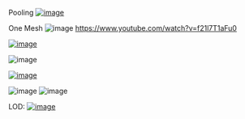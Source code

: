 


Pooling
[![image](https://github.com/EloiStree/2024_07_03_HelloMonsXR/assets/20149493/36ee4e7e-c2bd-477d-9f93-ca3e9efcb4e6)](https://youtu.be/BPbTssjNvzs)



One Mesh
![image](https://github.com/EloiStree/2024_07_03_HelloMonsXR/assets/20149493/1a37c8fc-3164-4465-b755-d7ba57958db2)
https://www.youtube.com/watch?v=f21l7T1aFu0



[![image](https://github.com/EloiStree/2024_07_03_HelloMonsXR/assets/20149493/930ff6f6-ca7a-4e0a-a1bd-db083a4cada5)](https://cdn.discordapp.com/attachments/883045919967305759/886705205142507590/Animation12.gif?ex=6685b013&is=66845e93&hm=6a5c3902780df211c49097be54b7a0383fde3d3ad595c8ee2218599d159494d2&)

![image](https://github.com/EloiStree/2024_07_03_HelloMonsXR/assets/20149493/4dda4d19-41a2-43a0-a46b-1ea73ce563d2)


[![image](https://github.com/EloiStree/2024_07_03_HelloMonsXR/assets/20149493/3e2d3b29-8362-45f9-a29d-a39e4b1016d6)](https://cdn.discordapp.com/attachments/883045919967305759/886781973278883850/Animation19.gif?ex=66854ed2&is=6683fd52&hm=7e9b4647f3f7caeea7e711a8565eb947582e6ac5041a0d849461f6b917515d8b&)


![image](https://github.com/EloiStree/2024_07_03_HelloMonsXR/assets/20149493/6b97602f-387b-4856-8c61-d836fa2f692d)
![image](https://github.com/EloiStree/2024_07_03_HelloMonsXR/assets/20149493/049a01a6-2e5a-4380-8788-f169b1a894e1)






LOD: 
[![image](https://github.com/EloiStree/2024_07_03_HelloMonsXR/assets/20149493/3f40bb8e-9de5-4414-9735-bd66c3780b3a)
](https://sketchfab.com/search?q=jamscenter&type=models)
